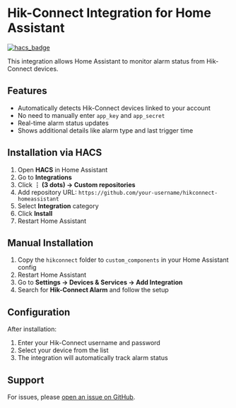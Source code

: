 # Hik-Connect Integration for Home Assistant

[![hacs_badge](https://img.shields.io/badge/HACS-Custom-orange.svg)](https://github.com/hacs/integration)

This integration allows Home Assistant to monitor alarm status from Hik-Connect devices.

## Features
- Automatically detects Hik-Connect devices linked to your account
- No need to manually enter `app_key` and `app_secret`
- Real-time alarm status updates
- Shows additional details like alarm type and last trigger time

## Installation via HACS
1. Open **HACS** in Home Assistant
2. Go to **Integrations**
3. Click **⋮ (3 dots) → Custom repositories**
4. Add repository URL: `https://github.com/your-username/hikconnect-homeassistant`
5. Select **Integration** category
6. Click **Install**
7. Restart Home Assistant

## Manual Installation
1. Copy the `hikconnect` folder to `custom_components` in your Home Assistant config
2. Restart Home Assistant
3. Go to **Settings → Devices & Services → Add Integration**
4. Search for **Hik-Connect Alarm** and follow the setup

## Configuration
After installation:
1. Enter your Hik-Connect username and password
2. Select your device from the list
3. The integration will automatically track alarm status

## Support
For issues, please [open an issue on GitHub](https://github.com/your-username/hikconnect-homeassistant/issues).